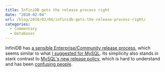 ```yaml
---
title: InfiniDB gets the release process right
date: "2010-02-04"
url: /blog/2010/02/04/infinidb-gets-the-release-process-right/
categories:
  - Commentary
  - Databases
---
```

InfiniDB has [a sensible Enterprise/Community release process](http://infinidb.org/infinidb-blog/care-and-feeding-of-infinidb.html), which seems similar to what [I suggested for MySQL](/blog/2007/08/12/what-would-make-me-buy-mysql-enterprise/). Its simplicity also stands in stark contrast to [MySQL's new release policy](http://forge.mysql.com/wiki/Development_Cycle), which is hard to understand and has been [confusing people](http://antbits.blogspot.com/2009/12/version-number-5-point-wtf.html).


